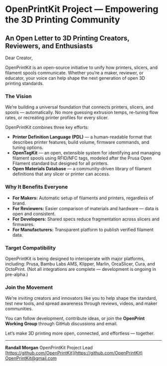 # OpenPrintKit Project — Empowering the 3D Printing Community

## An Open Letter to 3D Printing Creators, Reviewers, and Enthusiasts

Dear Creator,

OpenPrintKit is an open-source initiative to unify how printers, slicers, and filament spools communicate. Whether you’re a maker, reviewer, or educator, your voice can help shape the next generation of open 3D printing standards.

### The Vision

We’re building a universal foundation that connects printers, slicers, and spools — automatically.
No more guessing extrusion temps, re-tuning flow rates, or recreating printer profiles for every slicer.

OpenPrintKit combines three key efforts:

- **Printer Definition Language (PDL)** — a human-readable format that describes printer features, build volume, firmware commands, and tuning options.
- **OpenTagKit** — an open, extensible system for identifying and managing filament spools using RFID/NFC tags, modeled after the Prusa Open Filament standard but designed for all printers.
- **Open Materials Database** — a community-driven library of filament definitions that any slicer or printer can access.

### Why It Benefits Everyone

- **For Makers:** Automatic setup of filaments and printers, regardless of brand.
- **For Reviewers:** Easier comparison of materials and hardware — data is open and consistent.
- **For Developers:** Shared specs reduce fragmentation across slicers and firmwares.
- **For Manufacturers:** Transparent platform to publish verified filament data.

### Target Compatibility

OpenPrintKit is being designed to interoperate with major platforms, including:
Prusa, Bambu Labs AMS, Klipper, Marlin, OrcaSlicer, Cura, and OctoPrint.
(Not all integrations are complete — development is ongoing in pre-alpha.)

### Join the Movement

We’re inviting creators and innovators like you to help shape the standard, test new tools, and spread awareness through reviews, videos, and maker communities.

You can follow development, contribute ideas, or join the **OpenPrint Working Group** through GitHub discussions and email.

Let’s make 3D printing more open, connected, and effortless — together.

---

**Randall Morgan**
OpenPrintKit Project Lead
[https://github.com/OpenPrintKit](https://github.com/OpenPrintKit)
OpenPrintKit@gmail.com
